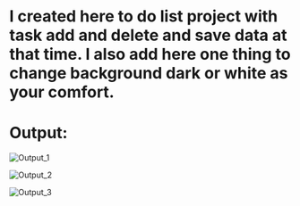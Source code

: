 # I created here to do list project with task add and delete and save data at that time. I also add here one thing to change background dark or white as your comfort.

# Output:

![Output_1](https://github.com/sureshsingh1234/To_Do_List_Project/assets/109227958/ae37a86f-8a5f-495d-bb44-33daff69862b)

![Output_2](https://github.com/sureshsingh1234/To_Do_List_Project/assets/109227958/8f2fe3de-e433-42ea-806d-5c02852a423d)

![Output_3](https://github.com/sureshsingh1234/To_Do_List_Project/assets/109227958/0a0828da-ed4d-4fda-9bb8-eacf66d1a602)
